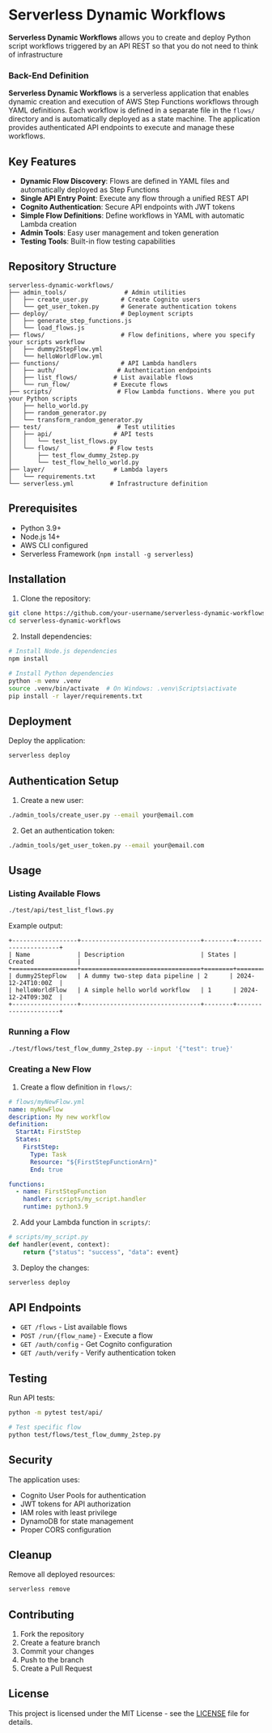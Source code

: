 # Serverless Dynamic Workflows

**Serverless Dynamic Workflows** allows you to create and deploy Python script workflows triggered by an API REST so that you do not need to think of infrastructure

### Back-End Definition

**Serverless Dynamic Workflows** is a serverless application that enables dynamic creation and execution of AWS Step Functions workflows through YAML definitions. Each workflow is defined in a separate file in the `flows/` directory and is automatically deployed as a state machine. The application provides authenticated API endpoints to execute and manage these workflows.

## Key Features

- **Dynamic Flow Discovery**: Flows are defined in YAML files and automatically deployed as Step Functions
- **Single API Entry Point**: Execute any flow through a unified REST API
- **Cognito Authentication**: Secure API endpoints with JWT tokens
- **Simple Flow Definitions**: Define workflows in YAML with automatic Lambda creation
- **Admin Tools**: Easy user management and token generation
- **Testing Tools**: Built-in flow testing capabilities

## Repository Structure

```
serverless-dynamic-workflows/
├── admin_tools/                # Admin utilities
│   ├── create_user.py         # Create Cognito users
│   └── get_user_token.py      # Generate authentication tokens
├── deploy/                    # Deployment scripts
│   ├── generate_step_functions.js
│   └── load_flows.js
├── flows/                     # Flow definitions, where you specify your scripts workflow
│   ├── dummy2StepFlow.yml
│   └── helloWorldFlow.yml
├── functions/                 # API Lambda handlers
│   ├── auth/                 # Authentication endpoints
│   ├── list_flows/          # List available flows
│   └── run_flow/            # Execute flows
├── scripts/                  # Flow Lambda functions. Where you put your Python scripts
│   ├── hello_world.py
│   ├── random_generator.py
│   └── transform_random_generator.py
├── test/                     # Test utilities
│   ├── api/                 # API tests
│   │   └── test_list_flows.py
│   └── flows/              # Flow tests
│       ├── test_flow_dummy_2step.py
│       └── test_flow_hello_world.py
├── layer/                   # Lambda layers
│   └── requirements.txt
└── serverless.yml          # Infrastructure definition
```

## Prerequisites

- Python 3.9+
- Node.js 14+
- AWS CLI configured
- Serverless Framework (`npm install -g serverless`)

## Installation

1. Clone the repository:
```bash
git clone https://github.com/your-username/serverless-dynamic-workflows.git
cd serverless-dynamic-workflows
```

2. Install dependencies:
```bash
# Install Node.js dependencies
npm install

# Install Python dependencies
python -m venv .venv
source .venv/bin/activate  # On Windows: .venv\Scripts\activate
pip install -r layer/requirements.txt
```

## Deployment

Deploy the application:
```bash
serverless deploy
```

## Authentication Setup

1. Create a new user:
```bash
./admin_tools/create_user.py --email your@email.com
```

2. Get an authentication token:
```bash
./admin_tools/get_user_token.py --email your@email.com
```

## Usage

### Listing Available Flows

```bash
./test/api/test_list_flows.py
```

Example output:
```
+------------------+---------------------------------+--------+---------------------+
| Name             | Description                     | States | Created            |
+==================+=================================+========+=====================+
| dummy2StepFlow   | A dummy two-step data pipeline | 2      | 2024-12-24T10:00Z  |
| helloWorldFlow   | A simple hello world workflow   | 1      | 2024-12-24T09:30Z  |
+------------------+---------------------------------+--------+---------------------+
```

### Running a Flow

```bash
./test/flows/test_flow_dummy_2step.py --input '{"test": true}'
```

### Creating a New Flow

1. Create a flow definition in `flows/`:
```yaml
# flows/myNewFlow.yml
name: myNewFlow
description: My new workflow
definition:
  StartAt: FirstStep
  States:
    FirstStep:
      Type: Task
      Resource: "${FirstStepFunctionArn}"
      End: true

functions:
  - name: FirstStepFunction
    handler: scripts/my_script.handler
    runtime: python3.9
```

2. Add your Lambda function in `scripts/`:
```python
# scripts/my_script.py
def handler(event, context):
    return {"status": "success", "data": event}
```

3. Deploy the changes:
```bash
serverless deploy
```

## API Endpoints

- `GET /flows` - List available flows
- `POST /run/{flow_name}` - Execute a flow
- `GET /auth/config` - Get Cognito configuration
- `GET /auth/verify` - Verify authentication token

## Testing

Run API tests:
```bash
python -m pytest test/api/

# Test specific flow
python test/flows/test_flow_dummy_2step.py
```

## Security

The application uses:
- Cognito User Pools for authentication
- JWT tokens for API authorization
- IAM roles with least privilege
- DynamoDB for state management
- Proper CORS configuration

## Cleanup

Remove all deployed resources:
```bash
serverless remove
```

## Contributing

1. Fork the repository
2. Create a feature branch
3. Commit your changes
4. Push to the branch
5. Create a Pull Request

## License

This project is licensed under the MIT License - see the [LICENSE](LICENSE.txt) file for details.